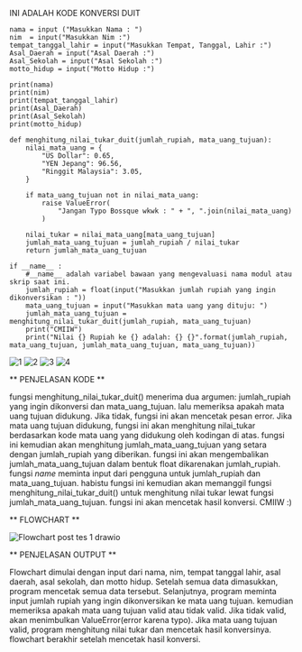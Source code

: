 INI ADALAH KODE KONVERSI DUIT

```
nama = input ("Masukkan Nama : ")
nim  = input("Masukkan Nim :")
tempat_tanggal_lahir = input("Masukkan Tempat, Tanggal, Lahir :")
Asal_Daerah = input("Asal Daerah :")
Asal_Sekolah = input("Asal Sekolah :")
motto_hidup = input("Motto Hidup :")

print(nama)
print(nim)
print(tempat_tanggal_lahir)
print(Asal_Daerah)
print(Asal_Sekolah)
print(motto_hidup)

def menghitung_nilai_tukar_duit(jumlah_rupiah, mata_uang_tujuan):
    nilai_mata_uang = {
        "US Dollar": 0.65,
        "YEN Jepang": 96.56,
        "Ringgit Malaysia": 3.05,
    }

    if mata_uang_tujuan not in nilai_mata_uang:
        raise ValueError(
            "Jangan Typo Bossque wkwk : " + ", ".join(nilai_mata_uang)
        )

    nilai_tukar = nilai_mata_uang[mata_uang_tujuan]
    jumlah_mata_uang_tujuan = jumlah_rupiah / nilai_tukar
    return jumlah_mata_uang_tujuan

if __name__ :
    #__name__ adalah variabel bawaan yang mengevaluasi nama modul atau skrip saat ini.
    jumlah_rupiah = float(input("Masukkan jumlah rupiah yang ingin dikonversikan : "))
    mata_uang_tujuan = input("Masukkan mata uang yang dituju: ")
    jumlah_mata_uang_tujuan = menghitung_nilai_tukar_duit(jumlah_rupiah, mata_uang_tujuan)
    print("CMIIW")
    print("Nilai {} Rupiah ke {} adalah: {} {}".format(jumlah_rupiah, mata_uang_tujuan, jumlah_mata_uang_tujuan, mata_uang_tujuan))   
```
![1](https://github.com/Nuno-Hadianto/POSTEST-1-NIM-GANJIL/assets/63713816/d320e440-9670-4834-921d-7e1585501be1)
![2](https://github.com/Nuno-Hadianto/POSTEST-1-NIM-GANJIL/assets/63713816/dffdb1be-d940-4142-ac67-fa67e8f1adce)
![3](https://github.com/Nuno-Hadianto/POSTEST-1-NIM-GANJIL/assets/63713816/59c8f067-bb7c-4640-acf0-616d9b997680)
![4](https://github.com/Nuno-Hadianto/POSTEST-1-NIM-GANJIL/assets/63713816/f4fd0b74-b048-4268-9718-11d6599147ed)

** PENJELASAN KODE **

fungsi menghitung_nilai_tukar_duit() menerima dua argumen: jumlah_rupiah yang ingin dikonversi dan mata_uang_tujuan. lalu memeriksa apakah mata uang tujuan didukung. Jika tidak, fungsi ini akan mencetak pesan error. Jika mata uang tujuan didukung, fungsi ini akan menghitung nilai_tukar berdasarkan kode mata uang yang didukung oleh kodingan di atas. fungsi ini kemudian akan menghitung jumlah_mata_uang_tujuan yang setara dengan jumlah_rupiah yang diberikan. fungsi ini akan mengembalikan jumlah_mata_uang_tujuan dalam bentuk float dikarenakan jumlah_rupiah. fungsi _name_ meminta input dari pengguna untuk jumlah_rupiah dan mata_uang_tujuan. habistu fungsi ini kemudian akan memanggil fungsi menghitung_nilai_tukar_duit() untuk menghitung nilai tukar lewat fungsi jumlah_mata_uang_tujuan. fungsi ini akan mencetak hasil konversi. CMIIW :)

** FLOWCHART **

![Flowchart post tes 1 drawio](https://github.com/Nuno-Hadianto/POSTEST-1-NIM-GANJIL/assets/63713816/4ae2e158-383a-48b7-b1d4-11042f01e677)

** PENJELASAN OUTPUT **

Flowchart dimulai dengan input dari nama, nim, tempat tanggal lahir, asal daerah, asal sekolah, dan motto hidup. Setelah semua data dimasukkan, program mencetak semua data tersebut. Selanjutnya, program meminta input jumlah rupiah yang ingin dikonversikan ke mata uang tujuan. kemudian memeriksa apakah mata uang tujuan valid atau tidak valid. Jika tidak valid, akan menimbulkan ValueError(error karena typo). Jika mata uang tujuan valid, program menghitung nilai tukar dan mencetak hasil konversinya. flowchart berakhir setelah mencetak hasil konversi.
